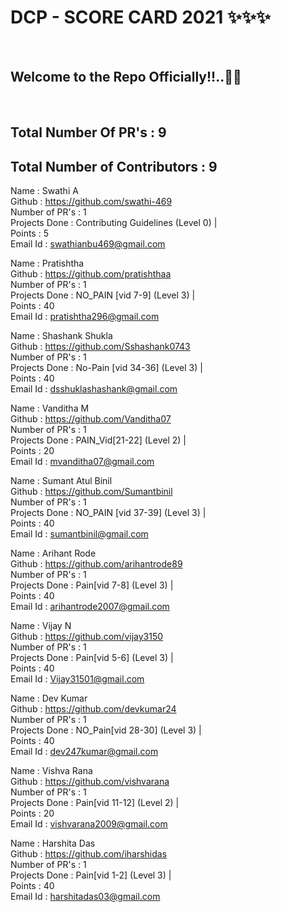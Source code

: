 <h1> DCP - SCORE CARD 2021 ✨✨✨ </h1> <br>
<h2> Welcome to the Repo Officially!!..🙌👏 </h2> <br>

## Total Number Of PR's : 9
## Total Number of Contributors : 9

  
Name : Swathi A <br>
Github : https://github.com/swathi-469 <br>
Number of PR's : 1 <br>
Projects Done : Contributing Guidelines (Level 0) | <br>
Points : 5 <br>
Email Id : swathianbu469@gmail.com

Name : Pratishtha <br>
Github : https://github.com/pratishthaa <br>
Number of PR's : 1 <br>
Projects Done : NO_PAIN [vid 7-9]  (Level 3) | <br>
Points : 40 <br>
Email Id : pratishtha296@gmail.com

Name : Shashank Shukla <br>
Github : https://github.com/Sshashank0743 <br>
Number of PR's : 1 <br>
Projects Done : No-Pain [vid 34-36]  (Level 3) | <br>
Points : 40 <br>
Email Id : dsshuklashashank@gmail.com

Name : Vanditha M <br>
Github : https://github.com/Vanditha07 <br>
Number of PR's : 1 <br>
Projects Done : PAIN_Vid[21-22] (Level 2) | <br>
Points : 20 <br>
Email Id : mvanditha07@gmail.com

Name : Sumant Atul Binil <br>
Github : https://github.com/Sumantbinil <br>
Number of PR's : 1 <br>
Projects Done : NO_PAIN [vid 37-39] (Level 3) | <br>
Points : 40 <br>
Email Id : sumantbinil@gmail.com

Name : Arihant Rode <br>
Github : https://github.com/arihantrode89 <br>
Number of PR's : 1 <br>
Projects Done : Pain[vid 7-8] (Level 3) | <br>
Points : 40 <br>
Email Id : arihantrode2007@gmail.com

Name : Vijay N <br>
Github : https://github.com/vijay3150 <br>
Number of PR's : 1 <br>
Projects Done : Pain[vid 5-6] (Level 3) | <br>
Points : 40 <br>
Email Id : Vijay31501@gmail.com

Name : Dev Kumar <br>
Github : https://github.com/devkumar24 <br>
Number of PR's : 1 <br>
Projects Done : NO_Pain[vid 28-30] (Level 3) | <br>
Points : 40 <br>
Email Id : dev247kumar@gmail.com

Name : Vishva Rana <br>
Github : https://github.com/vishvarana <br>
Number of PR's : 1 <br>
Projects Done : Pain[vid 11-12] (Level 2) | <br>
Points : 20 <br>
Email Id : vishvarana2009@gmail.com

Name : Harshita Das <br>
Github : https://github.com/iharshidas <br>
Number of PR's : 1 <br>
Projects Done : Pain[vid 1-2] (Level 3) | <br>
Points : 40 <br>
Email Id : harshitadas03@gmail.com

